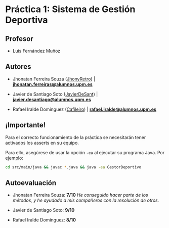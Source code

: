 # Práctica 1: Sistema de Gestión Deportiva

## Profesor

- Luis Fernández Muñoz

## Autores
<!--Poned vuestro correo y un mini texto del porqué de la autoevaluación (borrar antes de dejar finalizado) -->
- Jhonatan Ferreira Souza ([JhonyRetro](https://github.com/JhonyRetro)) | **jhonatan.ferreiras@alumnos.upm.es**

- Javier de Santiago Soto ([JavierDeSant](https://github.com/javierdesant)) | **javier.desantiago@alumnos.upm.es**

- Rafael Iralde Domínguez ([Cafileiro](https://github.com/Cafileiro)) | **rafael.iralde@alumnos.upm.es**

## ¡Importante!

Para el correcto funcionamiento de la práctica se necesitarán tener activados los asserts en su equipo.

Para ello, asegúrese de usar la opción `-ea` al ejecutar su programa Java. Por ejemplo:

```sh
cd src/main/java && javac *.java && java -ea GestorDeportivo
```

## Autoevaluación

- Jhonatan Ferreira Souza: **7/10** _He conseguido hacer parte de los métodos, y he ayudado a mis compañeros con la resolución de otros._

- Javier de Santiago Soto:  **9/10**

- Rafael Iralde Domínguez:  **8/10**
